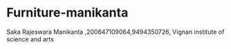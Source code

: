 # Furniture-manikanta
Saka Rajeswara Manikanta ,200647109064,9494350726, Vignan institute of science and arts 
